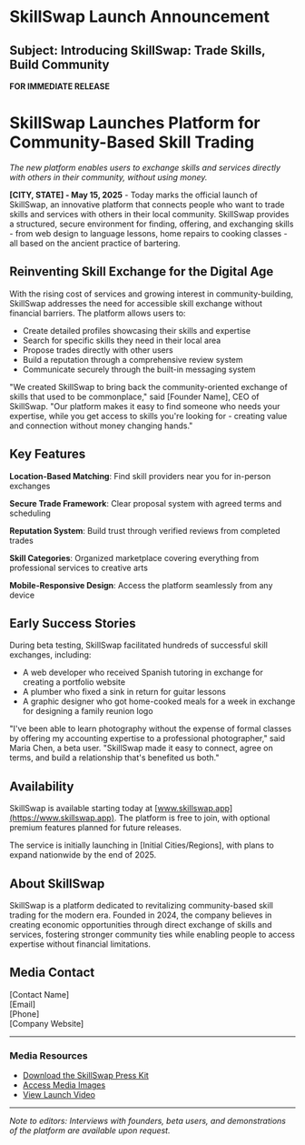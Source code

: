 # SkillSwap Launch Announcement

## Subject: Introducing SkillSwap: Trade Skills, Build Community

**FOR IMMEDIATE RELEASE**

# SkillSwap Launches Platform for Community-Based Skill Trading

*The new platform enables users to exchange skills and services directly with others in their community, without using money.*

**[CITY, STATE] - May 15, 2025** - Today marks the official launch of SkillSwap, an innovative platform that connects people who want to trade skills and services with others in their local community. SkillSwap provides a structured, secure environment for finding, offering, and exchanging skills - from web design to language lessons, home repairs to cooking classes - all based on the ancient practice of bartering.

## Reinventing Skill Exchange for the Digital Age

With the rising cost of services and growing interest in community-building, SkillSwap addresses the need for accessible skill exchange without financial barriers. The platform allows users to:

- Create detailed profiles showcasing their skills and expertise
- Search for specific skills they need in their local area
- Propose trades directly with other users
- Build a reputation through a comprehensive review system
- Communicate securely through the built-in messaging system

"We created SkillSwap to bring back the community-oriented exchange of skills that used to be commonplace," said [Founder Name], CEO of SkillSwap. "Our platform makes it easy to find someone who needs your expertise, while you get access to skills you're looking for - creating value and connection without money changing hands."

## Key Features

**Location-Based Matching**: Find skill providers near you for in-person exchanges

**Secure Trade Framework**: Clear proposal system with agreed terms and scheduling

**Reputation System**: Build trust through verified reviews from completed trades

**Skill Categories**: Organized marketplace covering everything from professional services to creative arts

**Mobile-Responsive Design**: Access the platform seamlessly from any device

## Early Success Stories

During beta testing, SkillSwap facilitated hundreds of successful skill exchanges, including:

- A web developer who received Spanish tutoring in exchange for creating a portfolio website
- A plumber who fixed a sink in return for guitar lessons
- A graphic designer who got home-cooked meals for a week in exchange for designing a family reunion logo

"I've been able to learn photography without the expense of formal classes by offering my accounting expertise to a professional photographer," said Maria Chen, a beta user. "SkillSwap made it easy to connect, agree on terms, and build a relationship that's benefited us both."

## Availability

SkillSwap is available starting today at [www.skillswap.app](https://www.skillswap.app). The platform is free to join, with optional premium features planned for future releases.

The service is initially launching in [Initial Cities/Regions], with plans to expand nationwide by the end of 2025.

## About SkillSwap

SkillSwap is a platform dedicated to revitalizing community-based skill trading for the modern era. Founded in 2024, the company believes in creating economic opportunities through direct exchange of skills and services, fostering stronger community ties while enabling people to access expertise without financial limitations.

## Media Contact

[Contact Name]  
[Email]  
[Phone]  
[Company Website]

---

### Media Resources

- [Download the SkillSwap Press Kit](https://www.skillswap.app/press-kit)
- [Access Media Images](https://www.skillswap.app/media)
- [View Launch Video](https://www.skillswap.app/launch-video)

---

*Note to editors: Interviews with founders, beta users, and demonstrations of the platform are available upon request.*
